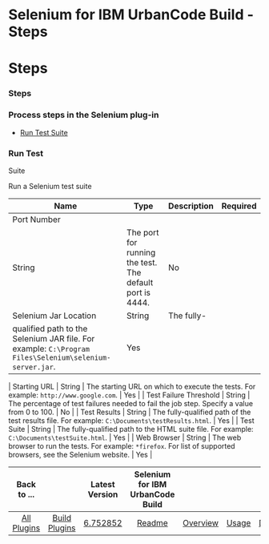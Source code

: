
Selenium for IBM UrbanCode Build - Steps
========================================

# Steps



### Steps




 



### Process steps in the Selenium plug-in


* [Run Test Suite](#run_test_suite)




### Run Test 
Suite


Run a Selenium test suite




| Name | Type | Description | Required |
| --- | --- | --- | --- |
| Port Number |
 String | The port for running the test. The default port is 4444. | No |
| Selenium Jar Location | String | The fully-
qualified path to the Selenium JAR file. For example: `C:\Program Files\Selenium\selenium-server.jar`. | Yes |
| 
Starting URL | String | The starting URL on which to execute the tests. For example: `http://www.google.com`. | Yes |
| 
Test Failure Threshold | String | The percentage of test failures needed to fail the job step. Specify a value from 0 to
 100.
  | No |
| Test Results | String | The fully-qualified path of the test results file. For example: 
`C:\Documents\testResults.html`. | Yes |
| Test Suite | String | The fully-qualified path to the HTML suite file. For 
example: `C:\Documents\testSuite.html`. | Yes |
| Web Browser | String | The web browser to run the tests. For example: 
`*firefox`. For list of supported browsers, see the Selenium website. | Yes |





|Back to ...||Latest Version|Selenium for IBM UrbanCode Build ||||
| :---: | :---: | :---: | :---: | :---: | :---: | :---: |
|[All Plugins](../../index.md)|[Build Plugins](../README.md)|[6.752852](https://raw.githubusercontent.com/UrbanCode/IBM-UCB-PLUGINS/main/files/Selenium/Selenium-6.752852.zip)|[Readme](README.md)|[Overview](overview.md)|[Usage](usage.md)|[Downloads](downloads.md)|
